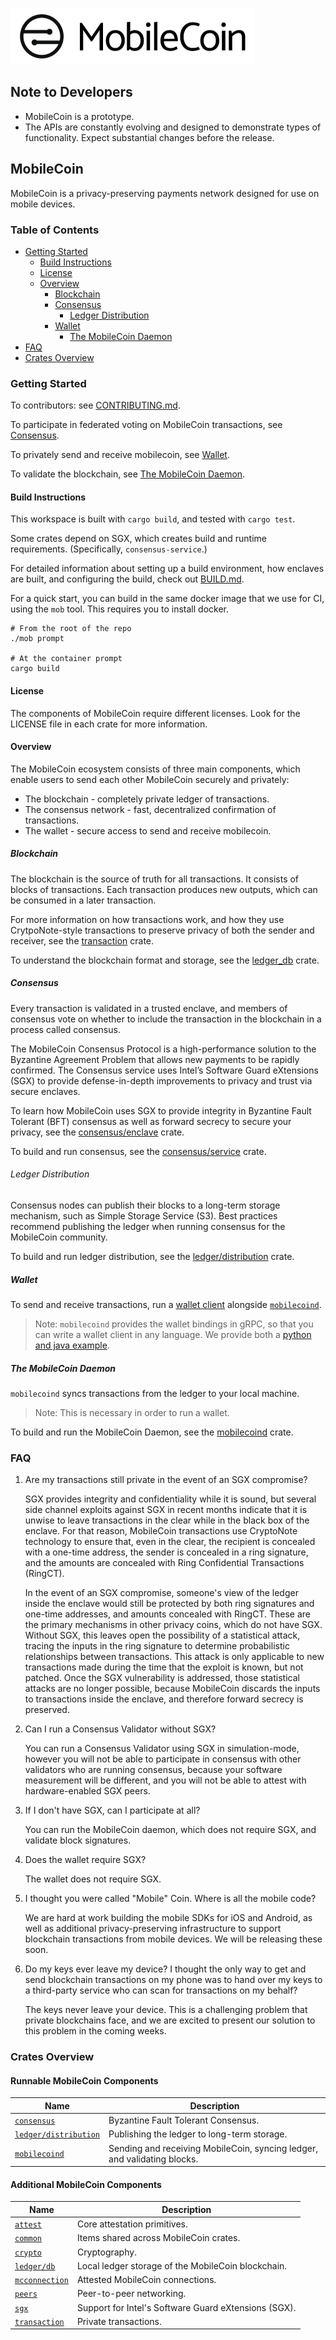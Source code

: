 ![](./img/mobilecoin_logo.png)

## Note to Developers

* MobileCoin is a prototype.
* The APIs are constantly evolving and designed to demonstrate types of functionality. Expect substantial changes before the release.

## MobileCoin

MobileCoin is a privacy-preserving payments network designed for use on mobile devices.

### Table of Contents

  - [Getting Started](#getting-started)
    - [Build Instructions](#build-instructions)
    - [License](#license)
    - [Overview](#overview)
      - [Blockchain](#blockchain)
      - [Consensus](#consensus)
        - [Ledger Distribution](#ledger-distribution)
      - [Wallet](#wallet)
        - [The MobileCoin Daemon](#the-mobilecoin-daemon)
  - [FAQ](#faq)
  - [Crates Overview](#crates-overview)

### Getting Started

To contributors: see [CONTRIBUTING.md](./CONTRIBUTING.md).

To participate in federated voting on MobileCoin transactions, see [Consensus](#consensus).

To privately send and receive mobilecoin, see [Wallet](#wallet).

To validate the blockchain, see [The MobileCoin Daemon](#the-mobilecoin-daemon).

#### Build Instructions

This workspace is built with `cargo build`, and tested with `cargo test`.

Some crates depend on SGX, which creates build and runtime requirements. (Specifically, `consensus-service`.)

For detailed information about setting up a build environment, how enclaves are built, and configuring
the build, check out [BUILD.md](BUILD.md).

For a quick start, you can build in the same docker image that we use for CI, using the `mob` tool.
This requires you to install docker.

```
# From the root of the repo
./mob prompt

# At the container prompt
cargo build
```

#### License

The components of MobileCoin require different licenses. Look for the LICENSE file in each crate for more information.

#### Overview

The MobileCoin ecosystem consists of three main components, which enable users to send each other MobileCoin securely and privately:

* The blockchain - completely private ledger of transactions.
* The consensus network - fast, decentralized confirmation of transactions.
* The wallet - secure access to send and receive mobilecoin.

##### Blockchain

The blockchain is the source of truth for all transactions. It consists of blocks of transactions. Each transaction produces new outputs, which can be consumed in a later transaction.

For more information on how transactions work, and how they use CrytpoNote-style transactions to preserve privacy of both the sender and receiver, see the [transaction](./transaction/README.md) crate.

To understand the blockchain format and storage, see the [ledger_db](./ledger/db/README.md) crate.

##### Consensus

Every transaction is validated in a trusted enclave, and members of consensus vote on whether to include the transaction in the blockchain in a process called consensus.

The MobileCoin Consensus Protocol is a high-performance solution to the Byzantine Agreement Problem that allows new payments to be rapidly confirmed. The Consensus service uses Intel’s Software Guard eXtensions (SGX) to provide defense-in-depth improvements to privacy and trust via secure enclaves.

To learn how MobileCoin uses SGX to provide integrity in Byzantine Fault Tolerant (BFT) consensus as well as forward secrecy to secure your privacy, see the [consensus/enclave](./consensus/enclave/README.md) crate.

To build and run consensus, see the [consensus/service](./consensus/service/README.md) crate.

###### Ledger Distribution

Consensus nodes can publish their blocks to a long-term storage mechanism, such as Simple Storage Service (S3). Best practices recommend publishing the ledger when running consensus for the MobileCoin community.

To build and run ledger distribution, see the [ledger/distribution](./ledger/distribution/README.md) crate.

##### Wallet

To send and receive transactions, run a [wallet client](./mobilecoind/clients) alongside [`mobilecoind`](./mobilecoind/README.md).

>Note: `mobilecoind` provides the wallet bindings in gRPC, so that you can write a wallet client in any language. We provide both a [python and java example](./mobilecoind/clients/).

##### The MobileCoin Daemon

`mobilecoind` syncs transactions from the ledger to your local machine.

>Note: This is necessary in order to run a wallet.

To build and run the MobileCoin Daemon, see the [mobilecoind](./mobilecoind/README.md) crate.

### FAQ

1. Are my transactions still private in the event of an SGX compromise?

    SGX provides integrity and confidentiality while it is sound, but several side channel exploits against SGX in recent months indicate that it is unwise to leave transactions in the clear while in the black box of the enclave. For that reason, MobileCoin transactions use CryptoNote technology to ensure that, even in the clear, the recipient is concealed with a one-time address, the sender is concealed in a ring signature, and the amounts are concealed with Ring Confidential Transactions (RingCT).

    In the event of an SGX compromise, someone's view of the ledger inside the enclave would still be protected by both ring signatures and one-time addresses, and amounts concealed with RingCT. These are the primary mechanisms in other privacy coins, which do not have SGX. Without SGX, this leaves open the possibility of a statistical attack, tracing the inputs in the ring signature to determine probabilistic relationships between transactions. This attack is only applicable to new transactions made during the time that the exploit is known, but not patched. Once the SGX vulnerability is addressed, those statistical attacks are no longer possible, because MobileCoin discards the inputs to transactions inside the enclave, and therefore forward secrecy is preserved.

1. Can I run a Consensus Validator without SGX?

    You can run a Consensus Validator using SGX in simulation-mode, however you will not be able to participate in consensus with other validators who are running consensus, because your software measurement will be different, and you will not be able to attest with hardware-enabled SGX peers.

1. If I don't have SGX, can I participate at all?

   You can run the MobileCoin daemon, which does not require SGX, and validate block signatures.

1. Does the wallet require SGX?

   The wallet does not require SGX.

1. I thought you were called "Mobile" Coin. Where is all the mobile code?

   We are hard at work building the mobile SDKs for iOS and Android, as well as additional privacy-preserving infrastructure to support blockchain transactions from mobile devices. We will be releasing these soon.

1. Do my keys ever leave my device? I thought the only way to get and send blockchain transactions on my phone was to hand over my keys to a third-party service who can scan for transactions on my behalf?

   The keys never leave your device. This is a challenging problem that private blockchains face, and we are excited to present our solution to this problem in the coming weeks.

### Crates Overview

#### Runnable MobileCoin Components

| Name    | Description |
| ------- | ----------- |
| [`consensus`](./consensus/service/README.md) | Byzantine Fault Tolerant Consensus. |
| [`ledger/distribution`](./ledger/distribution/README.md) | Publishing the ledger to long-term storage. |
| [`mobilecoind`](./mobilecoind/README.md) | Sending and receiving MobileCoin, syncing ledger, and validating blocks. |

#### Additional MobileCoin Components

| Name    | Description |
| ------- | ----------- |
| [`attest`](./attest/core/) | Core attestation primitives. |
| [`common`](./common) | Items shared across MobileCoin crates. |
| [`crypto`](./crypto) | Cryptography. |
| [`ledger/db`](./ledger/db/) | Local ledger storage of the MobileCoin blockchain. |
| [`mcconnection`](./mcconnection/) | Attested MobileCoin connections. |
| [`peers`](./peers/) | Peer-to-peer networking. |
| [`sgx`](./sgx/) | Support for Intel's Software Guard eXtensions (SGX). |
| [`transaction`](./transaction/) | Private transactions. |
